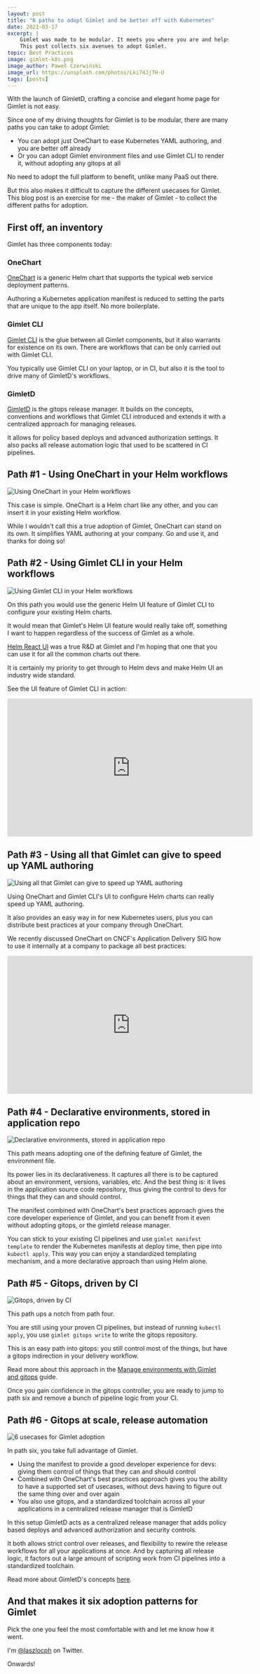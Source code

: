 ```yaml
---
layout: post
title: "6 paths to adopt Gimlet and be better off with Kubernetes"
date: 2021-03-17
excerpt: |
    Gimlet was made to be modular. It meets you where you are and helps you to be better off with Kubernetes. 
    This post collects six avenues to adopt Gimlet.  
topic: Best Practices
image: gimlet-k8s.png
image_author: Paweł Czerwiński
image_url: https://unsplash.com/photos/Lki74Jj7H-U
tags: [posts]
---
```


With the launch of GimletD, crafting a concise and elegant home page for Gimlet is not easy.

Since one of my driving thoughts for Gimlet is to be modular, there are many paths you can take to adopt Gimlet:

- You can adopt just OneChart to ease Kubernetes YAML authoring, and you are better off already
- Or you can adopt Gimlet environment files and use Gimlet CLI to render it, without adopting any gitops at all

No need to adopt the full platform to benefit, unlike many PaaS out there.

But this also makes it difficult to capture the different usecases for Gimlet.
This blog post is an exercise for me - the maker of Gimlet - to collect the different paths for adoption.

## First off, an inventory

Gimlet has three components today:

### OneChart

[OneChart](/onechart/getting-started) is a generic Helm chart that supports the typical web service deployment patterns.

Authoring a Kubernetes application manifest is reduced to setting the parts that are unique to the app itself. No more boilerplate.

### Gimlet CLI

[Gimlet CLI](/gimlet-cli/getting-started) is the glue between all Gimlet components, but it also warrants for existence on its own. 
There are workflows that can be only carried out with Gimlet CLI.

You typically use Gimlet CLI on your laptop, or in CI, but also it is the tool to drive many of GimletD's workflows.

### GimletD

[GimletD](/gimletd/getting-started) is the gitops release manager. It builds on the concepts, conventions and workflows that Gimlet CLI introduced and extends it with a centralized approach for managing releases.

It allows for policy based deploys and advanced authorization settings. It also packs all release automation logic that used to be scattered in CI pipelines.

## Path #1 - Using OneChart in your Helm workflows

<img src="/path1.png" class="py-8 h-96" alt="Using OneChart in your Helm workflows"/>

This case is simple. OneChart is a Helm chart like any other, and you can insert it in your existing Helm workflow.

While I wouldn't call this a true adoption of Gimlet, OneChart can stand on its own. 
It simplifies YAML authoring at your company. Go and use it, and thanks for doing so!

## Path #2 - Using Gimlet CLI in your Helm workflows

<img src="/path2.png" class="py-8 h-96" alt="Using Gimlet CLI in your Helm workflows"/>

On this path you would use the generic Helm UI feature of Gimlet CLI to configure your existing Helm charts.

It would mean that Gimlet's Helm UI feature would really take off, something I want to happen regardless of the success of Gimlet as a whole.

[Helm React UI](https://gimlet.io/blog/helm-react-ui-a-react-component-to-render-ui-for-helm-charts/) was a true R&D at Gimlet 
and I'm hoping that one that you can use it for all the common charts out there.

It is certainly my priority to get through to Helm devs and make Helm UI an industry wide standard.

See the UI feature of Gimlet CLI in action:

<iframe width="560" height="315" src="https://www.youtube-nocookie.com/embed/d8hq5e_wq54?start=1682" frameborder="0" allow="accelerometer; autoplay; clipboard-write; encrypted-media; gyroscope; picture-in-picture" allowfullscreen></iframe>


## Path #3 - Using all that Gimlet can give to speed up YAML authoring

<img src="/path3.png" class="py-8 h-96" alt="Using all that Gimlet can give to speed up YAML authoring"/>

Using OneChart and Gimlet CLI's UI to configure Helm charts can really speed up YAML authoring.

It also provides an easy way in for new Kubernetes users, plus you can distribute best practices at your company through OneChart.

We recently discussed OneChart on CNCF's Application Delivery SIG how to use it internally at a company to package all best practices:

<iframe width="560" height="315" src="https://www.youtube-nocookie.com/embed/HcgPquZSqZc?start=1255" frameborder="0" allow="accelerometer; autoplay; clipboard-write; encrypted-media; gyroscope; picture-in-picture" allowfullscreen></iframe>

## Path #4 - Declarative environments, stored in application repo

<img src="/path4.png" class="py-8" alt="Declarative environments, stored in application repo"/>

This path means adopting one of the defining feature of Gimlet, the environment file.

Its power lies in its declarativeness. It captures all there is to be captured about an environment, versions, variables, etc. 
And the best thing is: it lives in the application source code repository, thus giving the control to devs for things that they can and should control.

The manifest combined with OneChart's best practices approach gives the core developer experience of Gimlet, 
and you can benefit from it even without adopting gitops, or the gimletd release manager.

You can stick to your existing CI pipelines and use `gimlet manifest template` to render the Kubernetes manifests at deploy time, 
then pipe into `kubectl apply`. This way you can enjoy a standardized templating mechanism, and a more declarative approach than using Helm alone.

## Path #5 - Gitops, driven by CI

<img src="/path5.png" class="py-8" alt="Gitops, driven by CI"/>

This path ups a notch from path four.

You are still using your proven CI pipelines, but instead of running `kubectl apply`, you use `gimlet gitops write` to write the gitops repository.

This is an easy path into gitops: you still control most of the things, but have a gitops indirection in your delivery workflow.

Read more about this approach in the [Manage environments with Gimlet and gitops](/gimlet-cli/manage-environments-with-gimlet-and-gitops/) guide.

Once you gain confidence in the gitops controller, you are ready to jump to path six and remove a bunch of pipeline logic from your CI.

## Path #6 - Gitops at scale, release automation

![6 usecases for Gimlet adoption](/gimlet-usecases.png)

In path six, you take full advantage of Gimlet.

- Using the manifest to provide a good developer experience for devs: giving them control of things that they can and should control
- Combined with OneChart's best practices approach gives you the ability to have a supported set of usecases, without devs having to figure out the same thing over and over again
- You also use gitops, and a standardized toolchain across all your applications in a centralized release manager that is GimletD

In this setup GimletD acts as a centralized release manager that adds policy based deploys and advanced authorization and security controls.

It both allows strict control over releases, and flexibility to rewire the release workflows for all your applications at once. 
And by capturing all release logic, it factors out a large amount of scripting work from CI pipelines into a
standardized toolchain.

Read more about GimletD's concepts [here](/gimletd/concepts/).

## And that makes it six adoption patterns for Gimlet

Pick the one you feel the most comfortable with and let me know how it went.

I'm [@laszlocph](https://twitter.com/laszlocph) on Twitter.

Onwards!
